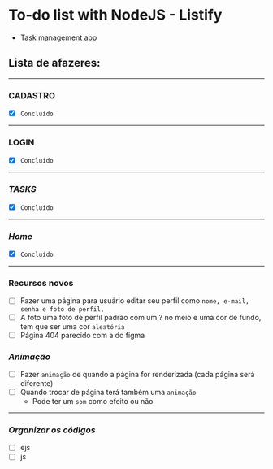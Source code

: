 # To-do list with NodeJS - Listify
* Task management app

## Lista de afazeres:
---
### **CADASTRO**
* [x] `Concluído`
---
### **LOGIN**
* [x] `Concluído`
---
### ***TASKS***
* [x] `Concluído`
---
### ***Home***
* [x] `Concluído`
---
### Recursos novos
* [ ] Fazer uma página para usuário editar seu perfil como `nome, e-mail, senha e foto de perfil,`
* [ ] A foto uma foto de perfil padrão com um ? no meio e uma cor de fundo, tem que ser uma cor `aleatória`
* [ ] Página 404 parecido com a do figma

### ***Animação***
* [ ] Fazer `animação` de quando a página for renderizada (cada página será diferente)
* [ ] Quando trocar de página terá também uma `animação`
  * Pode ter um `som` como efeito ou não
---

### ***Organizar os códigos***
* [ ] ejs
* [ ] js
